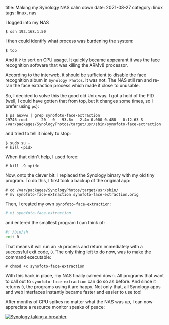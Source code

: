 title: Making my Synology NAS calm down
date: 2021-08-27
category: linux
tags: linux, nas

I logged into my NAS
```text
$ ssh 192.168.1.50
```

I then could identify what process was burdening the system:
```text
$ top
```

And it `P` to sort on CPU usage. It quickly became appearant it was
the face recognition software that was killing the ARMv8 processor. 

According to the interweb, it should be sufficient to disable the face
recognition album in `Synology Photos`. It was not. The NAS still ran
and re-ran the face extraction process which made it close to
unusable.

So, I decided to solve this the good old Unix way. I got a hold of the
PID (well, I could have gotten that from top, but it changes some
times, so I prefer using `ps`):

```text
$ ps auxww | grep synofoto-face-extraction
29746 root      20   0   93.6m   2.4m 0.000 0.488   0:12.63 S /var/packages/SynologyPhotos/target/usr/sbin/synofoto-face-extraction
```

and tried to tell it nicely to stop:
```text
$ sudo su -
# kill <pid>
```

When that didn't help, I used force:
```text
# kill -9 <pid>
```

Now, onto the clever bit: I replaced the Synology binary with my old
tiny program. To do this, I first took a backup of the original app:

```text
# cd /var/packages/SynologyPhotos/target/usr/sbin/
# mv synofoto-face-extraction synofoto-face-extraction.orig
```

Then, I created my own `synofoto-face-extraction`:

```bash
# vi synofoto-face-extraction
```

and entered the smallest program I can think of:
```bash
#! /bin/sh
exit 0
```

That means it will run an `sh` process and return immediately with a
successful exit code, `0`. The only thing left to do now, was to make
the command executable:

```text
# chmod +x synofoto-face-extraction
```

With this hack in place, my NAS finally calmed down. All programs that
want to call out to `synofoto-face-extraction` can do so as
before. And since it returns `0`, the programs using it are happy. Not
only that, all Synology apps and web interfaces instantly became
faster and easier to use too!

After months of CPU spikes no matter what the NAS was up, I can now
appreciate a resource monitor speaks of peace:

<a href="/graphics/2021/2021-08-27-synology-nas-calmed-down.png">
  <img
    src="/graphics/2021/2021-08-27-synology-nas-calmed-down.png"
    alt="Synology taking a breahter"
    class="centered"
  />  
</a>

